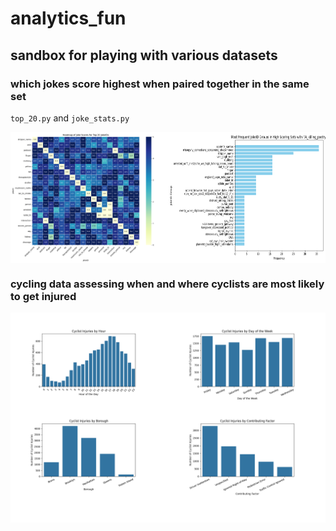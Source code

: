# analytics_fun
## sandbox for playing with various datasets

### which jokes score highest when paired together in the same set
`top_20.py` and `joke_stats.py`

<div style="display: flex; justify-content: space-between;">
  <img src="jokes_heatmap_analysis_fixed.png" alt="more joke database analysis" style="width: 50%;"/>
  <img src="jokes_analysis_plot.png" alt="joke database analysis" style="width: 50%;"/>
</div>

### cycling data assessing when and where cyclists are most likely to get injured

<div style="display: flex; justify-content: space-between;">
  <img src="cyclist_accidents_analysis.png" alt="cycling" style="width: 100%;"/>
</div>

